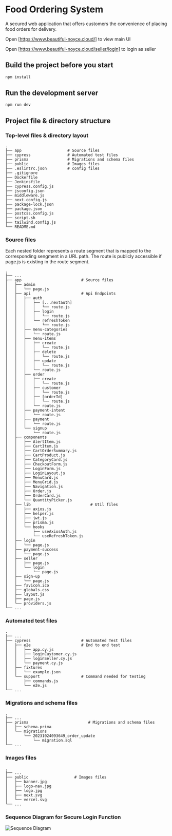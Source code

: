 # Food Ordering System
A secured web application that offers customers the convenience of placing food orders for delivery.

Open [https://www.beautiful-noyce.cloud/] to view main UI 

Open [https://www.beautiful-noyce.cloud/seller/login] to login as seller 


## Build the project before you start

```bash
npm install
```

## Run the development server

```bash
npm run dev
```

## Project file & directory structure

### Top-level files & directory layout

    .
    ├── app                    # Source files
    ├── cypress                # Automated test files
    ├── prisma                 # Migrations and schema files
    ├── public                 # Images files  
    ├── .eslintrc.json         # config files
    ├── .gitignore
    ├── Dockerfile
    ├── Jenkinsfile
    ├── cypress.config.js      
    ├── jsconfig.json          
    ├── middleware.js          
    ├── next.config.js
    ├── package-lock.json
    ├── package.json
    ├── postcss.config.js
    ├── script.sh
    ├── tailwind.config.js
    └── README.md

### Source files
Each nested folder represents a route segment that is mapped to the corresponding sengment in a URL path. The route is publicly accessible if page.js is existing in the route segment.

    .
    ├── ...
    ├── app                          # Source files
    │   ├── admin 
    │   │   └── page.js
    │   ├── api                      # Api Endpoints
    │   │   ├── auth
    │   │   │   ├── [...nextauth]
    │   │   │   │   └── route.js
    │   │   │   ├── login
    │   │   │   │   └── route.js
    │   │   │   └── refreshToken
    │   │   │       └── route.js
    │   │   ├── menu-categories
    │   │   │   └── route.js
    │   │   ├── menu-items
    │   │   │   ├── create
    │   │   │   │   └── route.js
    │   │   │   ├── delete
    │   │   │   │   └── route.js
    │   │   │   ├── update
    │   │   │   │   └── route.js
    │   │   │   └── route.js
    │   │   ├── order
    │   │   │   ├── create
    │   │   │   │   └── route.js
    │   │   │   ├── customer
    │   │   │   │   └── route.js
    │   │   │   ├── [orderId]
    │   │   │   │   └── route.js
    │   │   │   └── route.js
    │   │   ├── payment-intent
    │   │   │   └── route.js
    │   │   ├── payment
    │   │   │   └── route.js
    │   │   └── signup
    │   │       └── route.js
    │   ├── components 
    │   │   ├── AlertItem.js
    │   │   ├── CartItem.js
    │   │   ├── CartOrderSummary.js
    │   │   ├── CartProduct.js
    │   │   ├── CategoryCard.js
    │   │   ├── CheckoutForm.js
    │   │   ├── LoginForm.js
    │   │   ├── LoginLayout.js
    │   │   ├── MenuCard.js
    │   │   ├── MenuGrid.js
    │   │   ├── Navigation.js
    │   │   ├── Order.js
    │   │   ├── OrderCard.js
    │   │   └── QuantityPicker.js
    │   ├── lib                          # Util files
    │   │   ├── axios.js
    │   │   ├── helper.js
    │   │   ├── jwt.js
    │   │   ├── prisma.js
    │   │   └── hooks
    │   │       ├── useAxiosAuth.js
    │   │       └── useRefreshToken.js   
    │   ├── login
    │   │   └── page.js
    │   ├── payment-success
    │   │   └── page.js
    │   ├── seller
    │   │   ├── page.js
    │   │   └── login
    │   │       └── page.js
    │   ├── sign-up
    │   │   └── page.js
    │   ├── favicon.ico
    │   ├── globals.css
    │   ├── layout.js
    │   ├── page.js
    │   └── providers.js               
    └── ...            

### Automated test files

    .
    ├── ...
    ├── cypress                      # Automated Test files 
    │   ├── e2e                      # End to end test 
    │   │   ├── app.cy.js
    │   │   ├── loginCustomer.cy.js
    │   │   ├── loginSeller.cy.js
    │   │   └── payment.cy.js
    │   ├── fixtures
    │   │   └── example.json
    │   └── support                  # Command needed for testing
    │       ├── commands.js
    │       └── e2e.js
    └── ...

### Migrations and schema files

    .
    ├── ...
    ├── prisma                          # Migrations and schema files 
    │   ├── schema.prima   
    │   └── migrations     
    │       └── 20231024093649_order_update
    │           └── migration.sql
    └── ...

### Images files

    .
    ├── ...
    ├── public                    # Images files
    │   ├── banner.jpg   
    │   ├── logo-nav.jpg 
    │   ├── logo.jpg 
    │   ├── next.svg
    │   └── vercel.svg  
    └── ...

### Sequence Diagram for Secure Login Function

![Sequence Diagram](https://github.com/kch-chaihong/food-ordering-system/assets/92876312/2930724a-5abf-4959-9f0f-f3fc51eb84f0)
